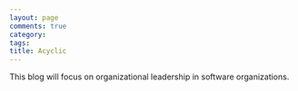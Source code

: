```yaml
---
layout: page
comments: true
category:
tags: 
title: Acyclic 
---
```


This blog will focus on organizational leadership in software organizations.
